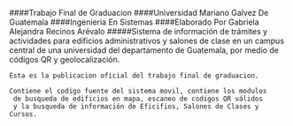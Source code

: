 ####Trabajo Final de Graduacion
####Universidad Mariano Galvez De Guatemala
####Ingenieria En Sistemas
####Elaborado Por Gabriela Alejandra Recinos Arévalo
#####Sistema de información de trámites y actividades para edificios administrativos y salones de clase en un campus central de una universidad del departamento de Guatemala, por medio de códigos QR y geolocalización.

```
Esta es la publicacion oficial del trabajo final de graduacion. 

Contiene el codigo fuente del sistema movil, contiene los modulos 
 de busqueda de edificios en mapa, escaneo de codigos QR válidos
 y la busqueda de información de Eficifios, Salones de Clases y Cursos.

```

